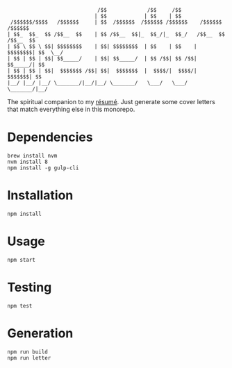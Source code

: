 ```plaintext
                             /$$             /$$     /$$                        
                            | $$            | $$    | $$                        
 /$$$$$$/$$$$   /$$$$$$     | $$  /$$$$$$  /$$$$$$ /$$$$$$    /$$$$$$   /$$$$$$ 
| $$_  $$_  $$ /$$__  $$    | $$ /$$__  $$|_  $$_/|_  $$_/   /$$__  $$ /$$__  $$
| $$ \ $$ \ $$| $$$$$$$$    | $$| $$$$$$$$  | $$    | $$    | $$$$$$$$| $$  \__/
| $$ | $$ | $$| $$_____/    | $$| $$_____/  | $$ /$$| $$ /$$| $$_____/| $$      
| $$ | $$ | $$|  $$$$$$$ /$$| $$|  $$$$$$$  |  $$$$/|  $$$$/|  $$$$$$$| $$      
|__/ |__/ |__/ \_______/|__/|__/ \_______/   \___/   \___/   \_______/|__/      
```

The spiritual companion to my [résumé](../resume). Just generate some cover letters that match everything else in this monorepo.

# Dependencies

```
brew install nvm
nvm install 8
npm install -g gulp-cli
```

# Installation

```
npm install
```

# Usage

```
npm start
```

# Testing

```
npm test
```

# Generation

```
npm run build
npm run letter
```
